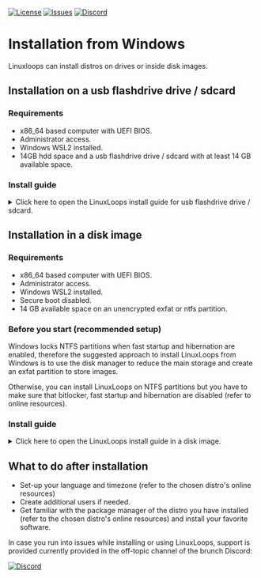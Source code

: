 <div id="top"></div>

<!-- Shields/Logos -->
[![License][license-shield]][license-url]
[![Issues][issues-shield]][issues-url]
[![Discord][discord-shield]][discord-url]

<!-- Installation Guide -->
# Installation from Windows

Linuxloops can install distros on drives or inside disk images.

## Installation on a usb flashdrive drive / sdcard

### Requirements
- x86_64 based computer with UEFI BIOS.
- Administrator access.
- Windows WSL2 installed.
- 14GB hdd space and a usb flashdrive drive / sdcard with at least 14 GB available space.

### Install guide

<details>
  <summary>Click here to open the LinuxLoops install guide for usb flashdrive drive / sdcard.</summary>

1. Open Ubuntu WSL2 and install `btrfs-progs`, `cryptsetup`, `curl`, `dosfstools`, `fdisk`, `tar` and `xz`.
If you intend to use the GUI installer, also make sure `zenity` package is installed.

`sudo apt update && sudo apt -y install btrfs-progs cryptsetup curl dosfstools fdisk tar xz-utils zenity`

2. Change the directory to your Windows Downloads folder (replace username with your Windows username).

`cd /mnt/c/Users/<your_username>/Downloads`
  
3. Download the linuxloops script:

`curl -O -L https://raw.githubusercontent.com/sebanc/linuxloops/main/linuxloops`
  
4. Launch Linuxloops install

- If your WSL version supports GUI applications, you can use the GUI installer by running:

`sudo bash ./linuxloops`

Follow the installer menu, choosing the distro, desktop environment, image path... (create the image in your Downloads folder: /mnt/c/Users/<your_username>/Downloads/distro.img)

- Otherwise using the command line:

Linuxloops arguments description:  
"-distro <distribution>": selects the linux distro (mandatory).  
"-env <desktop_environment>": selects the default desktop environment (optional, gnome desktop environment is usually selected by default).  
"-dst <path>": destination is the image path such as "/mnt/c/Users/<your_username>/Downloads/distro.img" (mandatory).  
"-s" <number>: size of the disk image in GB (optional, 14GB by default).  
"-z" <number>: size of the swap (optional) (optional, no swap by default).  
"-b": use btrfs format for the root filesystem (instead of ext4)  
"-e": enable rootfs and swap encryption (optional but highly recommended).  
"-n": automatically install the latest nvidia proprietary driver (optional).  
"-S": automatically apply Microsoft Surface patches from www.github.com/linux-surface (optional, Surface patches are not included by default) (optional).  

As an example `sudo bash ./linuxloops -distro ubuntu -env kde-full -dst /mnt/c/Users/username/Downloads/distro.img -s 24 -z 4 -e` will install ubuntu with the complete kde environment a disk image located at path "C:\Users\<your_username>\Downloads\distro.img" of 24GB size out of which 4GB are dedicated to swap and with an encrypted rootfs/swap.

5. Install Rufus and flash the file C:\Users\<your_username>\Downloads\distro.img to your usb flashdrive drive / sdcard.

6. Reboot your computer and choose your drive in the UEFI BIOS boot menu.

7. (Secure Boot enabled) You should see a blue screen, select "Enroll key from disk" -> EFI -> MOK.DER, confirm and reboot your computer.

</details>

## Installation in a disk image

### Requirements
- x86_64 based computer with UEFI BIOS.
- Administrator access.
- Windows WSL2 installed.
- Secure boot disabled.
- 14 GB available space on an unencrypted exfat or ntfs partition.

### Before you start (recommended setup)

Windows locks NTFS partitions when fast startup and hibernation are enabled, therefore the suggested approach to install LinuxLoops from Windows is to use the disk manager to reduce the main storage and create an exfat partition to store images.

Otherwise, you can install LinuxLoops on NTFS partitions but you have to make sure that bitlocker, fast startup and hibernation are disabled (refer to online resources).

### Install guide

<details>
  <summary>Click here to open the LinuxLoops install guide in a disk image.</summary>

1. Open Ubuntu WSL2 and install `btrfs-progs`, `cryptsetup`, `curl`, `dosfstools`, `fdisk`, `tar` and `xz`.
If you intend to use the GUI installer, also make sure `zenity` package is installed.

`sudo apt update && sudo apt -y install btrfs-progs cryptsetup curl dosfstools fdisk tar xz-utils zenity`

2. Change the directory to your Windows Downloads folder (replace username with your Windows username).

`cd /mnt/c/Users/<your_username>/Downloads`
  
3. Download the linuxloops script:

`curl -O -L https://raw.githubusercontent.com/sebanc/linuxloops/main/linuxloops`
  
4. Launch Linuxloops install

- If your WSL version supports GUI applications, you can use the GUI installer by running:

`sudo bash ./linuxloops`

Follow the installer menu, choosing the distro, desktop environment, image path... (the image has to be installed on a NTFS or exfat partition ouside of the WSL VM such as: /mnt/c/Users/<your_username>/linuxloops/distro.img or /mnt/d/linuxloops/distro.img)

- Otherwise using the command line:

Linuxloops arguments description:  
"-distro <distribution>": selects the linux distro (mandatory).  
"-env <desktop_environment>": selects the default desktop environment (optional, gnome desktop environment is usually selected by default).  
"-dst <path>": destination is the image path such as "/mnt/c/Users/<your_username>/Downloads/distro.img" (mandatory).  
"-s" <number>: size of the disk image in GB (optional, 14GB by default).  
"-z" <number>: size of the swap (optional) (optional, no swap by default).  
"-b": use btrfs format for the root filesystem (instead of ext4)  
"-e": enable rootfs and swap encryption (optional but highly recommended).  
"-n": automatically install the latest nvidia proprietary driver (optional).  
"-S": automatically apply Microsoft Surface patches from www.github.com/linux-surface (optional, Surface patches are not included by default) (optional).  

As an example `sudo bash ./linuxloops -distro ubuntu -env kde-full -dst /mnt/c/Users/<your_username>/linuxloops/distro.img -s 24 -z 4 -e` will install ubuntu with the complete kde environment a disk image located at path "C:\Users\<your_username>\linuxloops\distro.img" of 24GB size out of which 4GB are dedicated to swap and with an encrypted rootfs/swap.

5. Install and open Grub2Win, click on "Manage Boot Menu" -> "Add a new entry" -> set "Type" as "Create user section", open the file C:\Users\<your_username>\linuxloops\distro.img.grub.txt and copy its content in the Grub2Win notepad window, save and close the Grub2Win notepad window then click "Apply" and "OK".

6. Reboot your computer and start the LinuxLoops grub entry from Grub2Win menu.

</details>

## What to do after installation
- Set-up your language and timezone (refer to the chosen distro's online resources)
- Create additional users if needed.
- Get familiar with the package manager of the distro you have installed (refer to the chosen distro's online resources) and install your favorite software.

In case you run into issues while installing or using LinuxLoops, support is provided currently provided in the off-topic channel of the brunch Discord:

[![Discord][discord-shield]][discord-url]

<!-- Reference Links -->
<!-- Badges -->
[license-shield]: https://img.shields.io/github/license/sebanc/linuxloops?label=License&logo=Github&style=flat-square
[license-url]: ./LICENSE
[issues-shield]: https://img.shields.io/github/issues/sebanc/linuxloops?label=Issues&logo=Github&style=flat-square
[issues-url]: https://github.com/sebanc/linuxloops/issues
[discord-shield]: https://img.shields.io/badge/Discord-Join-7289da?style=flat-square&logo=discord&logoColor=%23FFFFFF
[discord-url]: https://discord.gg/x2EgK2M
